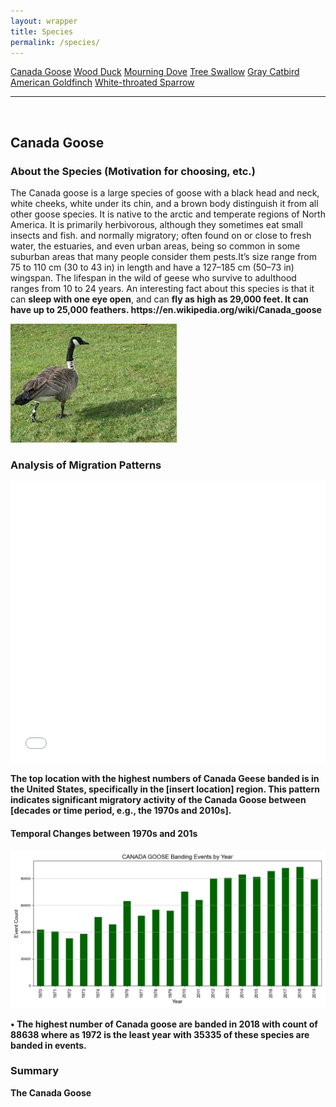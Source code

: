 ```yaml
---
layout: wrapper
title: Species
permalink: /species/
---
```

<div class="flex">
    <a href="/species/" class="button">Canada Goose</a>
    <a href="/species-wood-duck/" class="button">Wood Duck</a>
    <a href="/species-mourning-dove/" class="button">Mourning Dove</a>
    <a href="/species-tree-swallow/" class="button">Tree Swallow</a>
    <a href="/species-gray-catbird/" class="button">Gray Catbird</a>
    <a href="/species-american-goldfinch/" class="button">American Goldfinch</a>
    <a href="/species-white-throated-sparrow/" class="button">White-throated Sparrow</a>
</div>
<hr>
<br>
<h2>Canada Goose</h2>
<div>
    <h3>About the Species (Motivation for choosing, etc.)</h3>
    <div class="flex">
      <p>The Canada goose is a large species of goose  with a black head and neck, white cheeks, white under its chin, and a brown body distinguish it from all other goose species. It is native to the arctic and temperate regions of North America. It is primarily herbivorous, although they sometimes eat small insects and fish.  and normally migratory; often found on or close to fresh water, the estuaries, and even urban areas, being so common in some suburban areas that many people consider them pests.It’s size range from 75 to 110 cm (30 to 43 in) in length and have a 127–185 cm (50–73 in) wingspan. The lifespan in the wild of geese who survive to adulthood ranges from 10 to 24 years. An interesting fact about this species is that it can <strong>sleep with one eye open</strong>, and can <strong>fly as high as 29,000 feet. It can have up to 25,000 feathers. https://en.wikipedia.org/wiki/Canada_goose
</p>
      <img src="/figures/birds/canada_goose.jpg" alt="Canada Goose" class="image">
    </div>
</div>

<div>
<h3>Analysis of Migration Patterns</h3>
<iframe src="/figures/wood_duck_banding_map.html" width="100%" height="450" frameborder="0" title="Wood Duck Banding Map"></iframe>
<p>
    The top location with the highest numbers of Canada Geese banded is in the United States, specifically in the <strong>[insert location]</strong> region. 
    This pattern indicates significant migratory activity of the Canada Goose between [decades or time period, e.g., the 1970s and 2010s].
</p>

</div>
    <div>
        <h4>Temporal Changes between 1970s and 201s</h4>
        <img src="/figures/species_year/canada_goose_banding_by_year.png" alt="Canada Goose" class="image">
        <p>•	The highest number of Canada goose are banded in 2018 with count of 88638 where as 1972 is the least year with 35335 of these species are banded in events.</p>
    </div>
    <div>
        <h3>Summary</h3>
        <p>The Canada Goose </p>
    </div>


</div>

